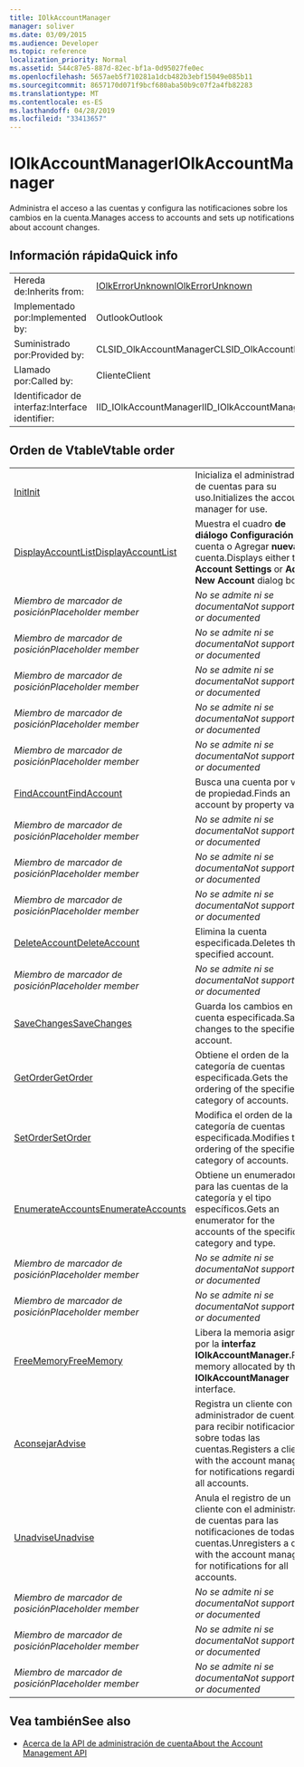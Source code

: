 ```yaml
---
title: IOlkAccountManager
manager: soliver
ms.date: 03/09/2015
ms.audience: Developer
ms.topic: reference
localization_priority: Normal
ms.assetid: 544c87e5-887d-82ec-bf1a-0d95027fe0ec
ms.openlocfilehash: 5657aeb5f710281a1dcb482b3ebf15049e085b11
ms.sourcegitcommit: 8657170d071f9bcf680aba50b9c07f2a4fb82283
ms.translationtype: MT
ms.contentlocale: es-ES
ms.lasthandoff: 04/28/2019
ms.locfileid: "33413657"
---
```

# <a name="iolkaccountmanager"></a><span data-ttu-id="d3aae-102">IOlkAccountManager</span><span class="sxs-lookup"><span data-stu-id="d3aae-102">IOlkAccountManager</span></span>

<span data-ttu-id="d3aae-103">Administra el acceso a las cuentas y configura las notificaciones sobre los cambios en la cuenta.</span><span class="sxs-lookup"><span data-stu-id="d3aae-103">Manages access to accounts and sets up notifications about account changes.</span></span>
  
## <a name="quick-info"></a><span data-ttu-id="d3aae-104">Información rápida</span><span class="sxs-lookup"><span data-stu-id="d3aae-104">Quick info</span></span>

|||
|:-----|:-----|
|<span data-ttu-id="d3aae-105">Hereda de:</span><span class="sxs-lookup"><span data-stu-id="d3aae-105">Inherits from:</span></span>  <br/> |[<span data-ttu-id="d3aae-106">IOlkErrorUnknown</span><span class="sxs-lookup"><span data-stu-id="d3aae-106">IOlkErrorUnknown</span></span>](iolkerrorunknown.md) <br/> |
|<span data-ttu-id="d3aae-107">Implementado por:</span><span class="sxs-lookup"><span data-stu-id="d3aae-107">Implemented by:</span></span>  <br/> |<span data-ttu-id="d3aae-108">Outlook</span><span class="sxs-lookup"><span data-stu-id="d3aae-108">Outlook</span></span>  <br/> |
|<span data-ttu-id="d3aae-109">Suministrado por:</span><span class="sxs-lookup"><span data-stu-id="d3aae-109">Provided by:</span></span>  <br/> |<span data-ttu-id="d3aae-110">CLSID_OlkAccountManager</span><span class="sxs-lookup"><span data-stu-id="d3aae-110">CLSID_OlkAccountManager</span></span>  <br/> |
|<span data-ttu-id="d3aae-111">Llamado por:</span><span class="sxs-lookup"><span data-stu-id="d3aae-111">Called by:</span></span>  <br/> |<span data-ttu-id="d3aae-112">Cliente</span><span class="sxs-lookup"><span data-stu-id="d3aae-112">Client</span></span>  <br/> |
|<span data-ttu-id="d3aae-113">Identificador de interfaz:</span><span class="sxs-lookup"><span data-stu-id="d3aae-113">Interface identifier:</span></span>  <br/> |<span data-ttu-id="d3aae-114">IID_IOlkAccountManager</span><span class="sxs-lookup"><span data-stu-id="d3aae-114">IID_IOlkAccountManager</span></span>  <br/> |
   
## <a name="vtable-order"></a><span data-ttu-id="d3aae-115">Orden de Vtable</span><span class="sxs-lookup"><span data-stu-id="d3aae-115">Vtable order</span></span>

|||
|:-----|:-----|
|[<span data-ttu-id="d3aae-116">Init</span><span class="sxs-lookup"><span data-stu-id="d3aae-116">Init</span></span>](iolkaccountmanager-init.md) <br/> |<span data-ttu-id="d3aae-117">Inicializa el administrador de cuentas para su uso.</span><span class="sxs-lookup"><span data-stu-id="d3aae-117">Initializes the account manager for use.</span></span>  <br/> |
|[<span data-ttu-id="d3aae-118">DisplayAccountList</span><span class="sxs-lookup"><span data-stu-id="d3aae-118">DisplayAccountList</span></span>](iolkaccountmanager-displayaccountlist.md) <br/> |<span data-ttu-id="d3aae-119">Muestra el cuadro **de diálogo Configuración** cuenta o Agregar **nueva** cuenta.</span><span class="sxs-lookup"><span data-stu-id="d3aae-119">Displays either the **Account Settings** or **Add New Account** dialog box.</span></span>  <br/> |
| <span data-ttu-id="d3aae-120">*Miembro de marcador de posición*</span><span class="sxs-lookup"><span data-stu-id="d3aae-120">*Placeholder member*</span></span>  <br/> | <span data-ttu-id="d3aae-121">*No se admite ni se documenta*</span><span class="sxs-lookup"><span data-stu-id="d3aae-121">*Not supported or documented*</span></span>  <br/> |
| <span data-ttu-id="d3aae-122">*Miembro de marcador de posición*</span><span class="sxs-lookup"><span data-stu-id="d3aae-122">*Placeholder member*</span></span>  <br/> | <span data-ttu-id="d3aae-123">*No se admite ni se documenta*</span><span class="sxs-lookup"><span data-stu-id="d3aae-123">*Not supported or documented*</span></span>  <br/> |
| <span data-ttu-id="d3aae-124">*Miembro de marcador de posición*</span><span class="sxs-lookup"><span data-stu-id="d3aae-124">*Placeholder member*</span></span>  <br/> | <span data-ttu-id="d3aae-125">*No se admite ni se documenta*</span><span class="sxs-lookup"><span data-stu-id="d3aae-125">*Not supported or documented*</span></span>  <br/> |
| <span data-ttu-id="d3aae-126">*Miembro de marcador de posición*</span><span class="sxs-lookup"><span data-stu-id="d3aae-126">*Placeholder member*</span></span>  <br/> | <span data-ttu-id="d3aae-127">*No se admite ni se documenta*</span><span class="sxs-lookup"><span data-stu-id="d3aae-127">*Not supported or documented*</span></span>  <br/> |
| <span data-ttu-id="d3aae-128">*Miembro de marcador de posición*</span><span class="sxs-lookup"><span data-stu-id="d3aae-128">*Placeholder member*</span></span>  <br/> | <span data-ttu-id="d3aae-129">*No se admite ni se documenta*</span><span class="sxs-lookup"><span data-stu-id="d3aae-129">*Not supported or documented*</span></span>  <br/> |
|[<span data-ttu-id="d3aae-130">FindAccount</span><span class="sxs-lookup"><span data-stu-id="d3aae-130">FindAccount</span></span>](iolkaccountmanager-findaccount.md) <br/> |<span data-ttu-id="d3aae-131">Busca una cuenta por valor de propiedad.</span><span class="sxs-lookup"><span data-stu-id="d3aae-131">Finds an account by property value.</span></span>  <br/> |
| <span data-ttu-id="d3aae-132">*Miembro de marcador de posición*</span><span class="sxs-lookup"><span data-stu-id="d3aae-132">*Placeholder member*</span></span>  <br/> | <span data-ttu-id="d3aae-133">*No se admite ni se documenta*</span><span class="sxs-lookup"><span data-stu-id="d3aae-133">*Not supported or documented*</span></span>  <br/> |
| <span data-ttu-id="d3aae-134">*Miembro de marcador de posición*</span><span class="sxs-lookup"><span data-stu-id="d3aae-134">*Placeholder member*</span></span>  <br/> | <span data-ttu-id="d3aae-135">*No se admite ni se documenta*</span><span class="sxs-lookup"><span data-stu-id="d3aae-135">*Not supported or documented*</span></span>  <br/> |
| <span data-ttu-id="d3aae-136">*Miembro de marcador de posición*</span><span class="sxs-lookup"><span data-stu-id="d3aae-136">*Placeholder member*</span></span>  <br/> | <span data-ttu-id="d3aae-137">*No se admite ni se documenta*</span><span class="sxs-lookup"><span data-stu-id="d3aae-137">*Not supported or documented*</span></span>  <br/> |
|[<span data-ttu-id="d3aae-138">DeleteAccount</span><span class="sxs-lookup"><span data-stu-id="d3aae-138">DeleteAccount</span></span>](iolkaccountmanager-deleteaccount.md) <br/> |<span data-ttu-id="d3aae-139">Elimina la cuenta especificada.</span><span class="sxs-lookup"><span data-stu-id="d3aae-139">Deletes the specified account.</span></span>  <br/> |
| <span data-ttu-id="d3aae-140">*Miembro de marcador de posición*</span><span class="sxs-lookup"><span data-stu-id="d3aae-140">*Placeholder member*</span></span>  <br/> | <span data-ttu-id="d3aae-141">*No se admite ni se documenta*</span><span class="sxs-lookup"><span data-stu-id="d3aae-141">*Not supported or documented*</span></span>  <br/> |
|[<span data-ttu-id="d3aae-142">SaveChanges</span><span class="sxs-lookup"><span data-stu-id="d3aae-142">SaveChanges</span></span>](iolkaccountmanager-savechanges.md) <br/> |<span data-ttu-id="d3aae-143">Guarda los cambios en la cuenta especificada.</span><span class="sxs-lookup"><span data-stu-id="d3aae-143">Saves changes to the specified account.</span></span>  <br/> |
|[<span data-ttu-id="d3aae-144">GetOrder</span><span class="sxs-lookup"><span data-stu-id="d3aae-144">GetOrder</span></span>](iolkaccountmanager-getorder.md) <br/> |<span data-ttu-id="d3aae-145">Obtiene el orden de la categoría de cuentas especificada.</span><span class="sxs-lookup"><span data-stu-id="d3aae-145">Gets the ordering of the specified category of accounts.</span></span>  <br/> |
|[<span data-ttu-id="d3aae-146">SetOrder</span><span class="sxs-lookup"><span data-stu-id="d3aae-146">SetOrder</span></span>](iolkaccountmanager-setorder.md) <br/> |<span data-ttu-id="d3aae-147">Modifica el orden de la categoría de cuentas especificada.</span><span class="sxs-lookup"><span data-stu-id="d3aae-147">Modifies the ordering of the specified category of accounts.</span></span>  <br/> |
|[<span data-ttu-id="d3aae-148">EnumerateAccounts</span><span class="sxs-lookup"><span data-stu-id="d3aae-148">EnumerateAccounts</span></span>](iolkaccountmanager-enumerateaccounts.md) <br/> |<span data-ttu-id="d3aae-149">Obtiene un enumerador para las cuentas de la categoría y el tipo específicos.</span><span class="sxs-lookup"><span data-stu-id="d3aae-149">Gets an enumerator for the accounts of the specific category and type.</span></span>  <br/> |
| <span data-ttu-id="d3aae-150">*Miembro de marcador de posición*</span><span class="sxs-lookup"><span data-stu-id="d3aae-150">*Placeholder member*</span></span>  <br/> | <span data-ttu-id="d3aae-151">*No se admite ni se documenta*</span><span class="sxs-lookup"><span data-stu-id="d3aae-151">*Not supported or documented*</span></span>  <br/> |
| <span data-ttu-id="d3aae-152">*Miembro de marcador de posición*</span><span class="sxs-lookup"><span data-stu-id="d3aae-152">*Placeholder member*</span></span>  <br/> | <span data-ttu-id="d3aae-153">*No se admite ni se documenta*</span><span class="sxs-lookup"><span data-stu-id="d3aae-153">*Not supported or documented*</span></span>  <br/> |
|[<span data-ttu-id="d3aae-154">FreeMemory</span><span class="sxs-lookup"><span data-stu-id="d3aae-154">FreeMemory</span></span>](iolkaccountmanager-freememory.md) <br/> |<span data-ttu-id="d3aae-155">Libera la memoria asignada por la **interfaz IOlkAccountManager.**</span><span class="sxs-lookup"><span data-stu-id="d3aae-155">Frees memory allocated by the **IOlkAccountManager** interface.</span></span>  <br/> |
|[<span data-ttu-id="d3aae-156">Aconsejar</span><span class="sxs-lookup"><span data-stu-id="d3aae-156">Advise</span></span>](iolkaccountmanager-advise.md) <br/> |<span data-ttu-id="d3aae-157">Registra un cliente con el administrador de cuentas para recibir notificaciones sobre todas las cuentas.</span><span class="sxs-lookup"><span data-stu-id="d3aae-157">Registers a client with the account manager for notifications regarding all accounts.</span></span>  <br/> |
|[<span data-ttu-id="d3aae-158">Unadvise</span><span class="sxs-lookup"><span data-stu-id="d3aae-158">Unadvise</span></span>](iolkaccountmanager-unadvise.md) <br/> |<span data-ttu-id="d3aae-159">Anula el registro de un cliente con el administrador de cuentas para las notificaciones de todas las cuentas.</span><span class="sxs-lookup"><span data-stu-id="d3aae-159">Unregisters a client with the account manager for notifications for all accounts.</span></span>  <br/> |
| <span data-ttu-id="d3aae-160">*Miembro de marcador de posición*</span><span class="sxs-lookup"><span data-stu-id="d3aae-160">*Placeholder member*</span></span>  <br/> | <span data-ttu-id="d3aae-161">*No se admite ni se documenta*</span><span class="sxs-lookup"><span data-stu-id="d3aae-161">*Not supported or documented*</span></span>  <br/> |
| <span data-ttu-id="d3aae-162">*Miembro de marcador de posición*</span><span class="sxs-lookup"><span data-stu-id="d3aae-162">*Placeholder member*</span></span>  <br/> | <span data-ttu-id="d3aae-163">*No se admite ni se documenta*</span><span class="sxs-lookup"><span data-stu-id="d3aae-163">*Not supported or documented*</span></span>  <br/> |
| <span data-ttu-id="d3aae-164">*Miembro de marcador de posición*</span><span class="sxs-lookup"><span data-stu-id="d3aae-164">*Placeholder member*</span></span>  <br/> | <span data-ttu-id="d3aae-165">*No se admite ni se documenta*</span><span class="sxs-lookup"><span data-stu-id="d3aae-165">*Not supported or documented*</span></span>  <br/> |
   
## <a name="see-also"></a><span data-ttu-id="d3aae-166">Vea también</span><span class="sxs-lookup"><span data-stu-id="d3aae-166">See also</span></span>

- [<span data-ttu-id="d3aae-167">Acerca de la API de administración de cuenta</span><span class="sxs-lookup"><span data-stu-id="d3aae-167">About the Account Management API</span></span>](about-the-account-management-api.md)

